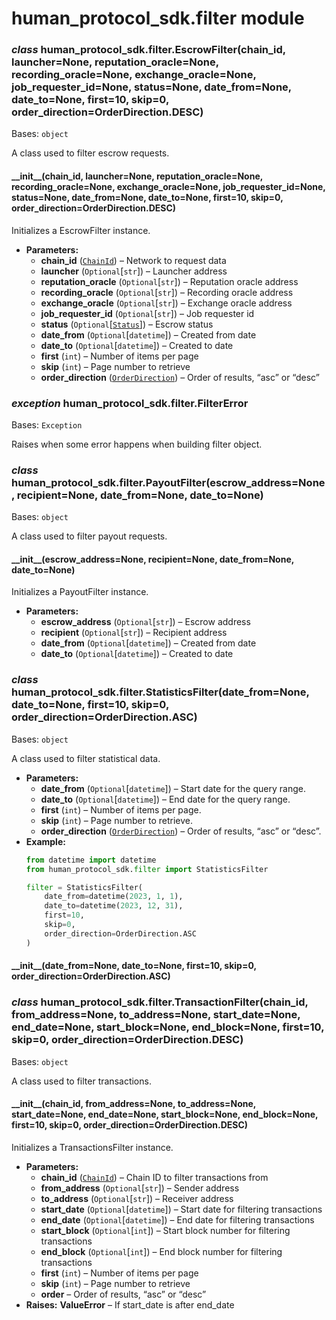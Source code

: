 # human_protocol_sdk.filter module

### *class* human_protocol_sdk.filter.EscrowFilter(chain_id, launcher=None, reputation_oracle=None, recording_oracle=None, exchange_oracle=None, job_requester_id=None, status=None, date_from=None, date_to=None, first=10, skip=0, order_direction=OrderDirection.DESC)

Bases: `object`

A class used to filter escrow requests.

#### \_\_init_\_(chain_id, launcher=None, reputation_oracle=None, recording_oracle=None, exchange_oracle=None, job_requester_id=None, status=None, date_from=None, date_to=None, first=10, skip=0, order_direction=OrderDirection.DESC)

Initializes a EscrowFilter instance.

* **Parameters:**
  * **chain_id** ([`ChainId`](human_protocol_sdk.constants.md#human_protocol_sdk.constants.ChainId)) – Network to request data
  * **launcher** (`Optional`[`str`]) – Launcher address
  * **reputation_oracle** (`Optional`[`str`]) – Reputation oracle address
  * **recording_oracle** (`Optional`[`str`]) – Recording oracle address
  * **exchange_oracle** (`Optional`[`str`]) – Exchange oracle address
  * **job_requester_id** (`Optional`[`str`]) – Job requester id
  * **status** (`Optional`[[`Status`](human_protocol_sdk.constants.md#human_protocol_sdk.constants.Status)]) – Escrow status
  * **date_from** (`Optional`[`datetime`]) – Created from date
  * **date_to** (`Optional`[`datetime`]) – Created to date
  * **first** (`int`) – Number of items per page
  * **skip** (`int`) – Page number to retrieve
  * **order_direction** ([`OrderDirection`](human_protocol_sdk.constants.md#human_protocol_sdk.constants.OrderDirection)) – Order of results, “asc” or “desc”

### *exception* human_protocol_sdk.filter.FilterError

Bases: `Exception`

Raises when some error happens when building filter object.

### *class* human_protocol_sdk.filter.PayoutFilter(escrow_address=None, recipient=None, date_from=None, date_to=None)

Bases: `object`

A class used to filter payout requests.

#### \_\_init_\_(escrow_address=None, recipient=None, date_from=None, date_to=None)

Initializes a PayoutFilter instance.

* **Parameters:**
  * **escrow_address** (`Optional`[`str`]) – Escrow address
  * **recipient** (`Optional`[`str`]) – Recipient address
  * **date_from** (`Optional`[`datetime`]) – Created from date
  * **date_to** (`Optional`[`datetime`]) – Created to date

### *class* human_protocol_sdk.filter.StatisticsFilter(date_from=None, date_to=None, first=10, skip=0, order_direction=OrderDirection.ASC)

Bases: `object`

A class used to filter statistical data.

* **Parameters:**
  * **date_from** (`Optional`[`datetime`]) – Start date for the query range.
  * **date_to** (`Optional`[`datetime`]) – End date for the query range.
  * **first** (`int`) – Number of items per page.
  * **skip** (`int`) – Page number to retrieve.
  * **order_direction** ([`OrderDirection`](human_protocol_sdk.constants.md#human_protocol_sdk.constants.OrderDirection)) – Order of results, “asc” or “desc”.
* **Example:**
  ```python
  from datetime import datetime
  from human_protocol_sdk.filter import StatisticsFilter

  filter = StatisticsFilter(
      date_from=datetime(2023, 1, 1),
      date_to=datetime(2023, 12, 31),
      first=10,
      skip=0,
      order_direction=OrderDirection.ASC
  )
  ```

#### \_\_init_\_(date_from=None, date_to=None, first=10, skip=0, order_direction=OrderDirection.ASC)

### *class* human_protocol_sdk.filter.TransactionFilter(chain_id, from_address=None, to_address=None, start_date=None, end_date=None, start_block=None, end_block=None, first=10, skip=0, order_direction=OrderDirection.DESC)

Bases: `object`

A class used to filter transactions.

#### \_\_init_\_(chain_id, from_address=None, to_address=None, start_date=None, end_date=None, start_block=None, end_block=None, first=10, skip=0, order_direction=OrderDirection.DESC)

Initializes a TransactionsFilter instance.

* **Parameters:**
  * **chain_id** ([`ChainId`](human_protocol_sdk.constants.md#human_protocol_sdk.constants.ChainId)) – Chain ID to filter transactions from
  * **from_address** (`Optional`[`str`]) – Sender address
  * **to_address** (`Optional`[`str`]) – Receiver address
  * **start_date** (`Optional`[`datetime`]) – Start date for filtering transactions
  * **end_date** (`Optional`[`datetime`]) – End date for filtering transactions
  * **start_block** (`Optional`[`int`]) – Start block number for filtering transactions
  * **end_block** (`Optional`[`int`]) – End block number for filtering transactions
  * **first** (`int`) – Number of items per page
  * **skip** (`int`) – Page number to retrieve
  * **order** – Order of results, “asc” or “desc”
* **Raises:**
  **ValueError** – If start_date is after end_date
